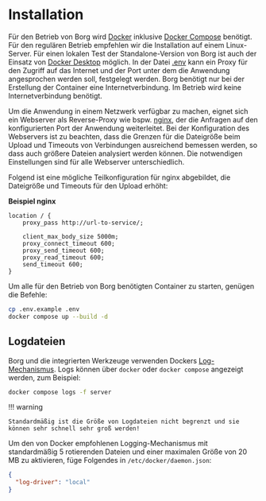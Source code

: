 # Installation

Für den Betrieb von Borg wird [Docker](https://docs.docker.com/) inklusive [Docker Compose](https://docs.docker.com/compose/) benötigt. Für den regulären Betrieb empfehlen wir die Installation auf einem Linux-Server. Für einen lokalen Test der Standalone-Version von Borg ist auch der Einsatz von [Docker Desktop](https://docs.docker.com/desktop/) möglich. In der Datei [.env](https://github.com/Landesarchiv-Thueringen/borg/blob/main/.env.example) kann ein Proxy für den Zugriff auf das Internet und der Port unter dem die Anwendung angesprochen werden soll, festgelegt werden. Borg benötigt nur bei der Erstellung der Container eine Internetverbindung. Im Betrieb wird keine Internetverbindung benötigt.

Um die Anwendung in einem Netzwerk verfügbar zu machen, eignet sich ein Webserver als Reverse-Proxy wie bspw. [nginx](https://www.nginx.com/), der die Anfragen auf den konfigurierten Port der Anwendung weiterleitet. Bei der Konfiguration des Webservers ist zu beachten, dass die Grenzen für die Dateigröße beim Upload und Timeouts von Verbindungen ausreichend bemessen werden, so dass auch größere Dateien analysiert werden können. Die notwendigen Einstellungen sind für alle Webserver unterschiedlich.

Folgend ist eine mögliche Teilkonfiguration für nginx abgebildet, die Dateigröße und Timeouts für den Upload erhöht:

**Beispiel nginx**

```nginx
location / {
    proxy_pass http://url-to-service/;

    client_max_body_size 5000m;
    proxy_connect_timeout 600;
    proxy_send_timeout 600;
    proxy_read_timeout 600;
    send_timeout 600;
}
```

Um alle für den Betrieb von Borg benötigten Container zu starten, genügen die Befehle:

```sh
cp .env.example .env
docker compose up --build -d
```

## Logdateien

Borg und die integrierten Werkzeuge verwenden Dockers [Log-Mechanismus](https://docs.docker.com/config/containers/logging/). Logs können über `docker` oder `docker compose` angezeigt werden, zum Beispiel:

```sh
docker compose logs -f server
```

!!! warning

    Standardmäßig ist die Größe von Logdateien nicht begrenzt und sie können sehr schnell sehr groß werden!

Um den von Docker empfohlenen Logging-Mechanismus mit standardmäßig 5 rotierenden Dateien und einer maximalen Größe von 20 MB zu aktivieren, füge Folgendes in `/etc/docker/daemon.json`:

```json
{
  "log-driver": "local"
}
```
